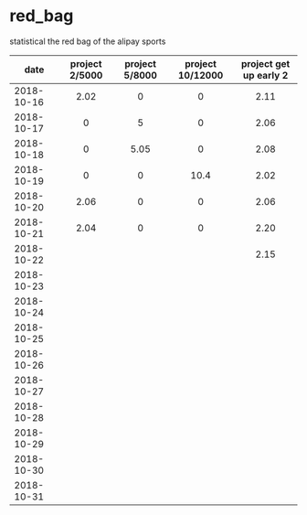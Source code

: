 # red_bag
statistical the red bag of the alipay sports



| date              | project 2/5000 |  project 5/8000  | project 10/12000   |  project get up early 2 |
| --------          | :-----:       | :----:          | :----:            |      :----:     |
| 2018-10-16        |  2.02       |   0              |  0                 |      2.11       |
| 2018-10-17        |   0         |  5               |  0                 |      2.06       |
| 2018-10-18        |   0         |  5.05            |    0               |      2.08       |
| 2018-10-19        |   0         |   0              |     10.4           |      2.02       |
| 2018-10-20        |   2.06      |    0             |       0            |      2.06       |
| 2018-10-21        |   2.04      |     0            |       0            |      2.20       |
| 2018-10-22        |             |                  |                    |      2.15       |
| 2018-10-23        |             |                  |                    |                 |
| 2018-10-24        |             |                  |                    |                 |
| 2018-10-25        |             |                  |                    |                 |
| 2018-10-26        |             |                  |                    |                 |
| 2018-10-27        |             |                  |                    |                 |
| 2018-10-28        |             |                  |                    |                 |
| 2018-10-29        |             |                  |                    |                 |
| 2018-10-30        |             |                  |                    |                 |
| 2018-10-31        |             |                  |                    |                 |
